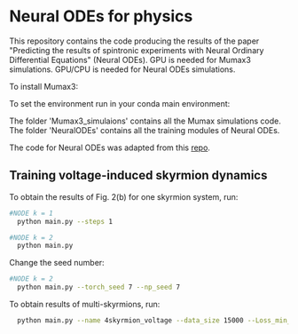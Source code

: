 # Neural ODEs for physics
This repository contains the code producing the results of the paper "Predicting  the results of spintronic experiments with Neural Ordinary Differential Equations" (Neural ODEs). GPU is needed for Mumax3 simulations. GPU/CPU is needed for Neural ODEs simulations. 

To install Mumax3:  

To set the environment run in your conda main environment:   


The folder 'Mumax3_simulaions' contains all the Mumax simulations code. The folder 'NeuralODEs' contains all the training modules of Neural ODEs.  

The code for Neural ODEs was adapted from this [repo](https://github.com/rtqichen/torchdiffeq).   

## Training voltage-induced skyrmion dynamics  

To obtain the results of Fig. 2(b) for one skyrmion system, run:  

```sh
#NODE k = 1
  python main.py --steps 1   
```

```sh
#NODE k = 2
  python main.py  
```
Change the seed number:  

```sh
#NODE k = 2
  python main.py --torch_seed 7 --np_seed 7   
```


To obtain results of multi-skyrmions, run:

```sh
  python main.py --name 4skyrmion_voltage --data_size 15000 --Loss_min_th 5e-3 --torch_seed 7 --np_seed 7   
```

 
